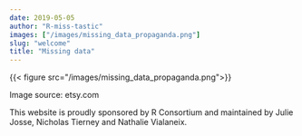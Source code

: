 ```yaml
---
date: 2019-05-05
author: "R-miss-tastic"
images: ["/images/missing_data_propaganda.png"]
slug: "welcome"
title: "Missing data"
---
```


{{< figure src="/images/missing_data_propaganda.png">}}
<!--more-->
Image source: etsy.com

This website is proudly sponsored by R Consortium and maintained by Julie Josse, Nicholas Tierney and Nathalie Vialaneix.





